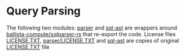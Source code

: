 # Query Parsing

The following two modules: [parser](parser) and [sql-ast](sql-ast) are wrappers
around [ballista-compute/sqlparser-rs](https://github.com/ballista-compute/sqlparser-rs)
that re-export the code.
License files [LICENSE.TXT](LICENSE.TXT), [parser/LICENSE.TXT](parser/LICENSE.TXT) and [sql-ast](LICENSE.TXT) are copies
of original [LICENSE.TXT](https://raw.githubusercontent.com/ballista-compute/sqlparser-rs/main/LICENSE.TXT) file
